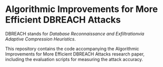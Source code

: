 # Algorithmic Improvements for More Efficient DBREACH Attacks
DBREACH stands for *Database Reconnaissance and Exfiltrationvia Adaptive Compression Heuristics*.

This repository contains the code accompanying the Algorithmic Improvements for More Efficient DBREACH Attacks research paper, including the evaluation scripts for measuring the attack accuracy.
